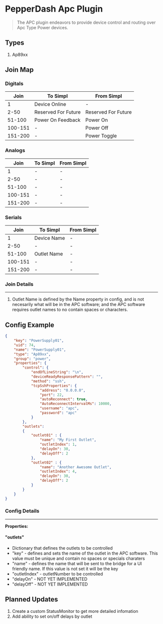 # PepperDash Apc Plugin

> The APC plugin endeavors to provide device control and routing over Apc Type Power devices.

## Types

1. Ap89xx

## Join Map

### Digitals

| Join    | To Simpl               | From Simpl               |
| ------- | ---------------------- | ------------------------ |
| 1       | Device Online          | -                        |
| 2-50    | Reserved For Future    | Reserved For Future      |
| 51-100  | Power On Feedback      | Power On                 |
| 100-151 | -                      | Power Off                |
| 151-200 | -                      | Power Toggle             |

### Analogs

| Join    | To Simpl               | From Simpl               |
| ------- | ---------------------- | ------------------------ |
| 1       | -                      | -                        |
| 2-50    | -                      | -                        |
| 51-100  | -                      | -                        |
| 100-151 | -                      | -                        |
| 151-200 | -                      | -                        |

### Serials

| Join    | To Simpl               | From Simpl               |
| ------- | ---------------------- | ------------------------ |
| 1       | Device Name            | -                        |
| 2-50    | -                      | -                        |
| 51-100  | Outlet Name            | -                        |
| 100-151 | -                      | -                        |
| 151-200 | -                      | -                        |

### Join Details

---

1. Outlet Name is defined by the Name property in config, and is not necesarily what will be in the APC software; and the APC software requires outlet names to no contain spaces or characters.

## Config Example

```JSON
{
    "key": "PowerSupply01",
    "uid": 74,
    "name": "PowerSupply01",
    "type": "Ap89xx",
    "group": "power",
    "properties": {
        "control": {
            "endOfLineString": "\n",
            "deviceReadyResponsePattern": "",
            "method": "ssh",
            "tcpSshProperties": {
                "address": "0.0.0.0",
                "port": 22,
                "autoReconnect": true,
                "AutoReconnectIntervalMs": 10000,
                "username": "apc",
                "password": "apc"
            }
        },
        "outlets":
        {
            "outlet01" : {
                "name": "My First Outlet",
                "outletIndex": 1,
                "delayOn": 30,
                "delayOff": 2
            },
            "outlet02" : {
                "name": "Another Awesome Outlet",
                "outletIndex": 4,
                "delayOn": 30,
                "delayOff": 2
            }
        }
    }
}
```

### Config Details

---
__Properties:__

#### "outlets"

- Dictionary that defines the outlets to be controlled
- "key" - defines and sets the name of the outlet in the APC software.  This value must be unique and contain no spaces or specials charaters
- "name" - defines the name that will be sent to the bridge for a UI friendly name.  If this value is not set it will be the key
- "outletIndex" - outletNumber to be controlled
- "delayOn" - NOT YET IMPLEMENTED
- "delayOff" - NOT YET IMPLEMENTED

## Planned Updates

1. Create a custom StatusMonitor to get more detailed infomation
1. Add ability to set on/off delays by outlet
